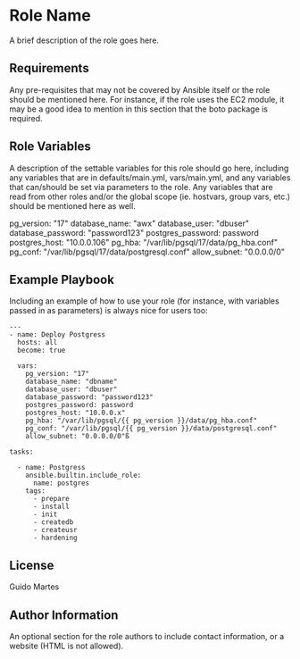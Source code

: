 Role Name
=========

A brief description of the role goes here.

Requirements
------------

Any pre-requisites that may not be covered by Ansible itself or the role should be mentioned here. For instance, if the role uses the EC2 module, it may be a good idea to mention in this section that the boto package is required.

Role Variables
--------------

A description of the settable variables for this role should go here, including any variables that are in defaults/main.yml, vars/main.yml, and any variables that can/should be set via parameters to the role. Any variables that are read from other roles and/or the global scope (ie. hostvars, group vars, etc.) should be mentioned here as well.

pg_version: "17"
database_name: "awx"
database_user: "dbuser"
database_password: "password123"
postgres_password: password
postgres_host: "10.0.0.106"
pg_hba: "/var/lib/pgsql/17/data/pg_hba.conf"
pg_conf: "/var/lib/pgsql/17/data/postgresql.conf"
allow_subnet: "0.0.0.0/0"


Example Playbook
----------------

Including an example of how to use your role (for instance, with variables passed in as parameters) is always nice for users too:

    ---
    - name: Deploy Postgress
      hosts: all
      become: true

      vars:
        pg_version: "17"
        database_name: "dbname"
        database_user: "dbuser"
        database_password: "password123"
        postgres_password: password
        postgres_host: "10.0.0.x"
        pg_hba: "/var/lib/pgsql/{{ pg_version }}/data/pg_hba.conf"
        pg_conf: "/var/lib/pgsql/{{ pg_version }}/data/postgresql.conf"
        allow_subnet: "0.0.0.0/0"ß

    tasks:

      - name: Postgress
        ansible.builtin.include_role:
          name: postgres
        tags:
          - prepare
          - install
          - init
          - createdb
          - createusr
          - hardening

License
-------
Guido Martes

Author Information
------------------

An optional section for the role authors to include contact information, or a website (HTML is not allowed).
